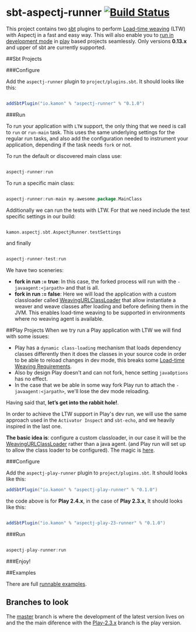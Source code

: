 sbt-aspectj-runner   [![Build Status](https://travis-ci.org/kamon-io/sbt-aspectj-runner.png)](https://travis-ci.org/kamon-io/sbt-aspectj-runner)
=========

This project contains two [sbt] plugins to perform [Load-time weaving] \(LTW\) with Aspectj in a fast and easy way. This will also enable you to [run in development mode] in [play] based projects seamlessly. Only versions **0.13.x** and upper of sbt are currently supported.


##Sbt Projects

###Configure

Add the `aspectj-runner` plugin to `project/plugins.sbt`. It should looks like this:

```scala

addSbtPlugin("io.kamon" % "aspectj-runner" % "0.1.0")

```
###Run

To run your application with `LTW` support, the only thing that we need is call to `run` or `run-main` task. This uses the same underlying settings for the regular run tasks, and also add the configuration needed to instrument your application, depending if the task needs `fork` or not.

To run the default or discovered main class use:

```scala

aspectj-runner:run

```

To run a specific main class:

```scala

aspectj-runner:run-main my.awesome.package.MainClass

```

Additionally we can run the tests with LTW. For that we need include the test specific settings in our build:

```scala

kamon.aspectj.sbt.AspectjRunner.testSettings

```
and finally

```scala

aspectj-runner-test:run

```

We have two sceneries:
* **fork in run := true**: In this case, the forked process will run with the `-javaagent:<jarpath>` and that is all.
* **fork in run := false**: Here we will load the application with a custom classloader called [WeavingURLClassLoader] that allow instantiate a weaver and weave classes after loading and before defining them in the JVM. This enables load-time weaving to be supported in environments where no weaving agent is available.


##Play Projects
When we try run a Play application with LTW we will find with some issues:

* Play has a `dynamic class-loading` mechanism that loads dependency classes differently then it
does the classes in your source code in order to be able to reload changes in dev mode, this breaks some [Load-time Weaving Requirements].
* Also by design Play doesn't and can not fork, hence setting `javaOptions` has no effect.
* In the case that we be able in some way fork Play run to attach the `-javaagent:<jarpath>`, we'll lose the dev mode reloading.


Having said that, **let’s get into the rabbit hole!**.

In order to achieve the LTW support in  Play's dev run, we will use the same approach used in the `Activator Inspect` and `sbt-echo`, and we heavily inspired in the last one.

**The basic idea is**: configure a custom classloader, in our case  it will be the [WeavingURLClassLoader] rather than a java agent. (and Play run will set up to allow the class loader to be configured). The magic is [here].

###Configure

Add the `aspectj-play-runner` plugin to `project/plugins.sbt`. It should looks like this:

```scala
addSbtPlugin("io.kamon" % "aspectj-play-runner" % "0.1.0")

```

the code above is for **Play 2.4.x**, in the case of **Play 2.3.x**, It should looks like this:

```scala

addSbtPlugin("io.kamon" % "aspectj-play-23-runner" % "0.1.0")

```

###Run

```scala

aspectj-play-runner:run

```
###Enjoy!

##Examples

There are full [runnable examples][examples].

## Branches to look

The [master] branch is where the development of the latest version lives on and the the main diference with the [Play-2.3.x] branch is the play version.

[sbt]: https://github.com/sbt/sbt
[play]: https://www.playframework.com
[aspectj]: http://www.eclipse.org/aspectj
[WeavingURLClassLoader]: https://eclipse.org/aspectj/doc/next/weaver-api/org/aspectj/weaver/loadtime/WeavingURLClassLoader.html
[run in development mode]: https://www.playframework.com/documentation/2.4.2/PlayConsole#Running-the-server-in-development-mode
[Load-time weaving]: https://eclipse.org/aspectj/doc/released/devguide/ltw.html#ltw-introduction
[examples]: https://github.com/kamon-io/sbt-aspectj-runner/tree/master/examples
[here]:https://github.com/kamon-io/sbt-aspectj-runner/blob/master/aspectj-play-runner/src/main/scala/kamon/aspectj/sbt/task/PlayRunTask.scala#L38
[Load-time Weaving Requirements]:https://eclipse.org/aspectj/doc/released/devguide/ltw-rules.html
[master]:https://github.com/kamon-io/sbt-aspectj-runner/tree/master
[play-2.3.x]:https://github.com/kamon-io/sbt-aspectj-runner/tree/play-2.3.x
